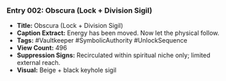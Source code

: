 ### Entry 002: Obscura (Lock + Division Sigil)

- **Title:** Obscura (Lock + Division Sigil)
- **Caption Extract:** Energy has been moved. Now let the physical follow.
- **Tags:** #Vaultkeeper #SymbolicAuthority #UnlockSequence
- **View Count:** 496
- **Suppression Signs:** Recirculated within spiritual niche only; limited external reach.
- **Visual:** Beige + black keyhole sigil
